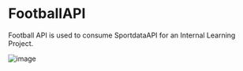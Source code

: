 # FootballAPI

Football API is used to consume SportdataAPI for an Internal Learning Project.

![image](https://user-images.githubusercontent.com/36205547/180589859-d9999dd1-914d-458a-9a51-1b942c0a7a72.png)
